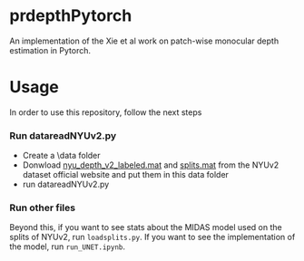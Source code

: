 # prdepthPytorch
An implementation of the Xie et al work on patch-wise monocular depth estimation in Pytorch.

# Usage

In order to use this repository, follow the next steps

### Run datareadNYUv2.py

 - Create a \data folder
 - Donwload [nyu_depth_v2_labeled.mat](http://horatio.cs.nyu.edu/mit/silberman/nyu_depth_v2/nyu_depth_v2_labeled.mat) and [splits.mat](http://horatio.cs.nyu.edu/mit/silberman/indoor_seg_sup/splits.mat) from the NYUv2 dataset official website and put them in this data folder
 - run datareadNYUv2.py
### Run other files
Beyond this, if you want to see stats about the MIDAS model used on the splits of NYUv2, run ``loadsplits.py``.
If you want to see the implementation of the model, run ``run_UNET.ipynb``.
